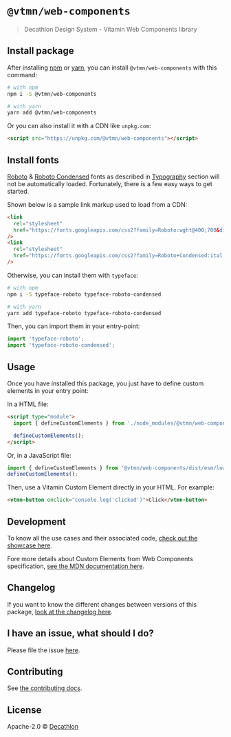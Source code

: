 # `@vtmn/web-components`

> Decathlon Design System - Vitamin Web Components library

## Install package

After installing [npm](https://docs.npmjs.com/downloading-and-installing-node-js-and-npm) or [yarn](https://yarnpkg.com/en/docs/install), you can install `@vtmn/web-components` with this command:

```sh
# with npm
npm i -S @vtmn/web-components

# with yarn
yarn add @vtmn/web-components
```

Or you can also install it with a CDN like `unpkg.com`:

```html
<script src="https://unpkg.com/@vtmn/web-components"></script>
```

## Install fonts

[Roboto](https://fonts.google.com/specimen/Roboto) & [Roboto Condensed](https://fonts.google.com/specimen/Roboto+Condensed) fonts as described in [Typography](https://www.decathlon.design/726f8c765/v/0/p/860e14-typography) section will not be automatically loaded. Fortunately, there is a few easy ways to get started.

Shown below is a sample link markup used to load from a CDN:

```html
<link
  rel="stylesheet"
  href="https://fonts.googleapis.com/css2?family=Roboto:wght@400;700&display=swap"
/>
<link
  rel="stylesheet"
  href="https://fonts.googleapis.com/css2?family=Roboto+Condensed:ital,wght@0,400;0,700;1,700&display=swap"
/>
```

Otherwise, you can install them with `typeface`:

```sh
# with npm
npm i -S typeface-roboto typeface-roboto-condensed

# with yarn
yarn add typeface-roboto typeface-roboto-condensed
```

Then, you can import them in your entry-point:

```javascript
import 'typeface-roboto';
import 'typeface-roboto-condensed';
```

## Usage

Once you have installed this package, you just have to define custom elements in your entry point:

In a HTML file:

```html
<script type="module">
  import { defineCustomElements } from './node_modules/@vtmn/web-components/dist/esm/loader.js';

  defineCustomElements();
</script>
```

Or, in a JavaScript file:

```javascript
import { defineCustomElements } from '@vtmn/web-components/dist/esm/loader.js';
defineCustomElements();
```

Then, use a Vitamin Custom Element directly in your HTML. For example:

```html
<vtmn-button onclick="console.log('clicked')">Click</vtmn-button>
```

## Development

To know all the use cases and their associated code, [check out the showcase here](https://decathlon.github.io/vitamin-web/@vtmn/showcase-web-components).

Fore more details about Custom Elements from Web Components specification, [see the MDN documentation here](https://developer.mozilla.org/en-US/docs/Web/Web_Components/Using_custom_elements).

## Changelog

If you want to know the different changes between versions of this package, [look at the changelog here](https://github.com/Decathlon/vitamin-web/blob/main/packages/sources/css/CHANGELOG.md).

## I have an issue, what should I do?

Please file the issue [here](https://github.com/Decathlon/vitamin-web/issues/new).

## Contributing

See [the contributing docs](https://github.com/Decathlon/vitamin-web/blob/main/CONTRIBUTING.md).

## License

Apache-2.0 © [Decathlon](https://github.com/Decathlon)
